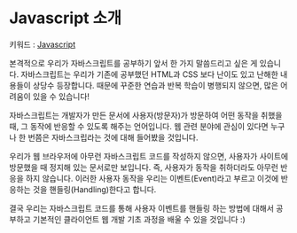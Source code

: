 # Javascript 소개
키워드 : [Javascript](https://ko.wikipedia.org/wiki/%EC%9E%90%EB%B0%94%EC%8A%A4%ED%81%AC%EB%A6%BD%ED%8A%B8)

본격적으로 우리가 자바스크립트를 공부하기 앞서 한 가지 말씀드리고 싶은 게 있습니다. 자바스크립트는 우리가 기존에 공부했던 HTML과 CSS 보다 난이도 있고 난해한 내용들이 상당수 등장합니다. 때문에 꾸준한 연습과 반복 학습이 병행되지 않으면, 많은 어려움이 있을 수 있습니다!

자바스크립트는 개발자가 만든 문서에 사용자(방문자)가 방문하여 어떤 동작을 취했을 때, 그 동작에 반응할 수 있도록 해주는 언어입니다. 웹 관련 분야에 관심이 있다면 누구나 한 번쯤은 자바스크립라는 것에 대해 들어봤을 것입니다.

우리가 웹 브라우저에 아무런 자바스크립트 코드를 작성하지 않으면, 사용자가 사이트에 방문했을 때 정지해 있는 문서로만 보입니다. 즉, 사용자가 동작을 취하더라도 아무런 반응을 하지 않습니다. 이러한 사용자 동작을 우리는 이벤트(Event)라고 부르고 이것에 반응하는 것을 핸들링(Handling)한다고 합니다.

결국 우리는 자바스크립트 코드를 통해 사용자 이벤트를 핸들링 하는 방법에 대해서 공부하고 기본적인 클라이언트 웹 개발 기초 과정을 배울 수 있을 것입니다 :)